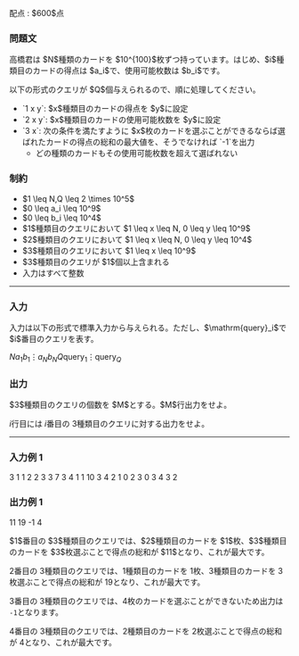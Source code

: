 
<div>

<span>

<span>

<p>
配点 : $600$点
</p>

<div>

<section>

### **問題文**

<p>
高橋君は $N$種類のカードを $10^{100}$枚ずつ持っています。はじめ、$i$種類目のカードの得点は $a_i$で、使用可能枚数は $b_i$です。
</p>

<p>
以下の形式のクエリが $Q$個与えられるので、順に処理してください。
</p>

<ul>

<li>
`1 x y`: $x$種類目のカードの得点を $y$に設定
</li>

<li>
`2 x y`: $x$種類目のカードの使用可能枚数を $y$に設定
</li>

<li>
`3 x`: 次の条件を満たすように $x$枚のカードを選ぶことができるならば選ばれたカードの得点の総和の最大値を、そうでなければ `-1`を出力
<ul>

<li>
どの種類のカードもその使用可能枚数を超えて選ばれない
</li>

</ul>

</li>

</ul>

</section>

</div>

<div>

<section>

### **制約**

<ul>

<li>
$1 \leq N,Q \leq 2 \times 10^5$
</li>

<li>
$0 \leq a_i \leq 10^9$
</li>

<li>
$0 \leq b_i \leq 10^4$
</li>

<li>
$1$種類目のクエリにおいて $1 \leq x \leq N, 0 \leq y \leq 10^9$
</li>

<li>
$2$種類目のクエリにおいて $1 \leq x \leq N, 0 \leq y \leq 10^4$
</li>

<li>
$3$種類目のクエリにおいて $1 \leq x \leq 10^9$
</li>

<li>
$3$種類目のクエリが $1$個以上含まれる
</li>

<li>
入力はすべて整数
</li>

</ul>

</section>

</div>

---

<div>

<div>

<section>

### **入力**

<p>
入力は以下の形式で標準入力から与えられる。ただし、$\mathrm{query}_i$で $i$番目のクエリを表す。
</p>

<div>

$N$$a_1$$b_1$$\vdots$$a_N$$b_N$$Q$$\mathrm{query}_1$$\vdots$$\mathrm{query}_Q$
</div>

</section>

</div>

<div>

<section>

### **出力**

<p>
$3$種類目のクエリの個数を $M$とする。$M$行出力をせよ。

$i$行目には $i$番目の $3$種類目のクエリに対する出力をせよ。
</p>

</section>

</div>

</div>

---

<div>

<section>

### **入力例 1**

<div>

3
1 1
2 2
3 3
7
3 4
1 1 10
3 4
2 1 0
2 3 0
3 4
3 2

</div>

</section>

</div>

<div>

<section>

### **出力例 1**

<div>

11
19
-1
4

</div>

<p>
$1$番目の $3$種類目のクエリでは、$2$種類目のカードを $1$枚、$3$種類目のカードを $3$枚選ぶことで得点の総和が $11$となり、これが最大です。

$2$番目の $3$種類目のクエリでは、$1$種類目のカードを $1$枚、$3$種類目のカードを $3$枚選ぶことで得点の総和が $19$となり、これが最大です。

$3$番目の $3$種類目のクエリでは、$4$枚のカードを選ぶことができないため出力は `-1`となります。

$4$番目の $3$種類目のクエリでは、$2$種類目のカードを $2$枚選ぶことで得点の総和が $4$となり、これが最大です。
</p>

</section>

</div>

</span>

</span>

</div>
